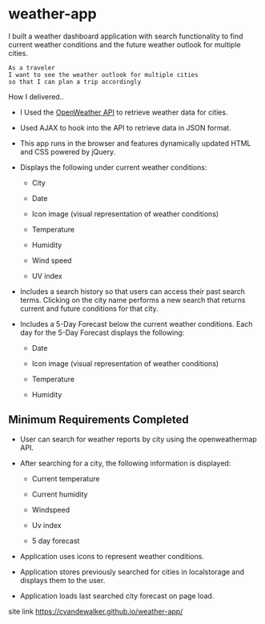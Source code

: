 # weather-app


I built a weather dashboard application with search functionality to find current weather conditions and the future weather outlook for multiple cities. 

```
As a traveler
I want to see the weather outlook for multiple cities
so that I can plan a trip accordingly
```

How I delivered..

* I Used the [OpenWeather API](https://openweathermap.org/api) to retrieve weather data for cities.

* Used AJAX to hook into the API to retrieve data in JSON format.

* This app runs in the browser and features dynamically updated HTML and CSS powered by jQuery.

* Displays the following under current weather conditions:

  * City

  * Date

  * Icon image (visual representation of weather conditions)

  * Temperature

  * Humidity

  * Wind speed

  * UV index

* Includes a search history so that users can access their past search terms. Clicking on the city name performs a new search that returns current and future conditions for that city. 

* Includes a 5-Day Forecast below the current weather conditions. Each day for the 5-Day Forecast displays the following:

  * Date

  * Icon image (visual representation of weather conditions)

  * Temperature

  * Humidity



## Minimum Requirements Completed

* User can search for weather reports by city using the openweathermap API.

* After searching for a city, the following information is displayed:

  *  Current temperature

  *  Current humidity

  *  Windspeed

  *  Uv index

  *  5 day forecast

* Application uses icons to represent weather conditions.

* Application stores previously searched for cities in localstorage and displays them to the user.

* Application loads last searched city forecast on page load.

site link https://cvandewalker.github.io/weather-app/

